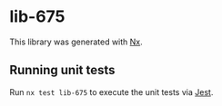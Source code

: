 # lib-675

This library was generated with [Nx](https://nx.dev).

## Running unit tests

Run `nx test lib-675` to execute the unit tests via [Jest](https://jestjs.io).
